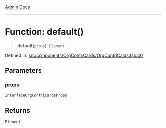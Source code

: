[Admin Docs](/)

***

# Function: default()

> **default**(`props`): `Element`

Defined in: [src/components/OrgContriCards/OrgContriCards.tsx:40](https://github.com/PalisadoesFoundation/talawa-admin/blob/main/src/components/OrgContriCards/OrgContriCards.tsx#L40)

## Parameters

### props

[`InterfaceOrgContriCardsProps`](../../types/Contribution/interface/interfaces/InterfaceOrgContriCardsProps.md)

## Returns

`Element`
